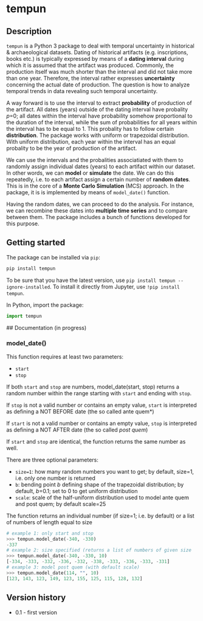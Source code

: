 # tempun

## Description

`tempun` is a Python 3 package to deal with temporal uncertainty in historical & archaeological datasets. Dating of historical artifacts (e.g. inscriptions, books etc.) is typically expressed by means of a **dating interval** during which it is assumed that the artifact was produced. Commonly, the production itself was much shorter than the interval and did not take more than one year. Therefore, the interval rather expresses **uncertainty** concerning the actual date of production. The question is how to analyze temporal trends in data revealing such temporal uncertainty.

A way forward is to use the interval to extract **probability** of production of the artifact. All dates (years) outside of the dating interval have probality *p*=0; all dates within the interval have probability somehow proportional to the duration of the interval, while the sum of  probabilities for all years within the interval has to be equal to 1. This probality has to follow certain **distribution**. The package works with uniform or trapezoidal distribution. With uniform distribution, each year within the interval has an equal probality to be the year of production of the artifact. 

We can use the intervals and the probalities associatiated with them to randomly assign individual dates (years) to each artifact within our dataset. In other words, we can **model** or **simulate** the date.  We can do this repeatedly, i.e. to each artifact assign a certain number of **random dates**.  This is in the core of a **Monte Carlo Simulation** (MCS) approach. In the package, it is is implemented by means of `model_date()` function. 

Having the random dates, we can proceed to do the analysis. For instance, we can recombine these dates into **multiple time series** and to compare between them. The package includes a bunch of functions developed for this purpose.

## Getting started

The package can be installed via `pip`:

```bash
pip install tempun
```

To be sure that you have the latest version, use `pip install tempun --ignore-installed`. To install it directly from Jupyter, use `!pip install tempun`.

In Python, import the package:

```python
import tempun
```

## Documentation (in progress)

### model_date()

This function requires at least two parameters:

* `start`
* `stop`

If both `start` and `stop` are numbers, model_date(start, stop) returns a random number within the range starting with `start` and ending with `stop`.

If `stop` is not a valid number or contains an empty value, `start` is interpreted as defining a NOT BEFORE date (the so called ante quem*)

If `start` is not a valid number or contains an empty value, `stop` is interpreted as defining a NOT AFTER date (the so called *post quem*)

If `start` and `stop` are identical, the function returns the same number as well.

There are three optional parameters:

* `size=1`: how many random numbers you want to get; by default, size=1, i.e. only one number is returned
* `b`: bending point *b* defining shape of the trapezoidal distribution; by default, *b*=0.1; set to 0 to get uniform distribution
* `scale`:  scale of the half-uniform distribution used to model ante quem and post quem; by default scale=25

The function returns an individual number (if size=1; i.e. by default) or a list of numbers of length equal to size

```python
# example 1: only start and stop
>>> tempun.model_date(-340, -330)
-337
# example 2: size specified (returns a list of numbers of given size
>>> tempun.model_date(-340, -330, 10)
[-334, -333, -332, -336, -332, -338, -333, -336, -333, -331]
# example 3: model post quem (with default scale)
>>> tempun.model_date(114, "", 10)
[123, 143, 123, 149, 123, 155, 125, 115, 128, 132]
```



## Version history

* 0.1 - first version
